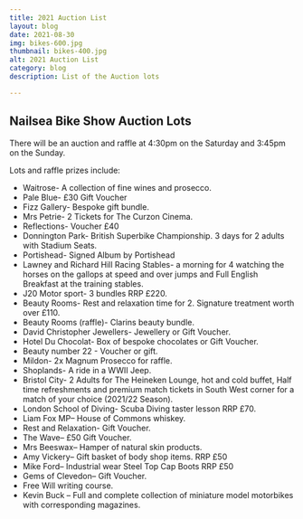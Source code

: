 ```yaml
---
title: 2021 Auction List
layout: blog
date: 2021-08-30
img: bikes-600.jpg
thumbnail: bikes-400.jpg
alt: 2021 Auction List
category: blog
description: List of the Auction lots

---
```


## Nailsea Bike Show Auction Lots

There will be an auction and raffle at 4:30pm on the Saturday and 3:45pm on the Sunday.

Lots and raffle prizes include:

* Waitrose- A collection of fine wines and prosecco.
* Pale Blue- £30 Gift Voucher
* Fizz Gallery- Bespoke gift bundle.
* Mrs Petrie- 2 Tickets for The Curzon Cinema.
* Reflections- Voucher £40
* Donnington Park- British Superbike Championship. 3 days for 2 adults with Stadium Seats.
* Portishead- Signed Album by Portishead
* Lawney and Richard Hill Racing Stables- a morning for 4 watching the horses on the gallops at speed and over jumps and Full English Breakfast at the training stables.
* J20 Motor sport- 3 bundles RRP £220.
* Beauty Rooms- Rest and relaxation time for 2. Signature treatment worth over £110.
* Beauty Rooms (raffle)- Clarins beauty bundle.
* David Christopher Jewellers- Jewellery or Gift Voucher.
* Hotel Du Chocolat- Box of bespoke chocolates or Gift Voucher. 
* Beauty number 22 - Voucher or gift. 
* Mildon- 2x Magnum Prosecco for raffle.
* Shoplands- A ride in a WWII Jeep.
* Bristol City- 2 Adults for The Heineken Lounge, hot and cold buffet, Half time refreshments and premium match tickets in South West corner for a match of your choice (2021/22 Season).
* London School of Diving- Scuba Diving taster lesson RRP £70.
* Liam Fox MP– House of Commons whiskey.
* Rest and Relaxation- Gift Voucher.
* The Wave– £50 Gift Voucher.
* Mrs Beeswax– Hamper of natural skin products.
* Amy Vickery– Gift basket of body shop items. RRP £50
* Mike Ford– Industrial wear Steel Top Cap Boots RRP £50
* Gems of Clevedon– Gift Voucher.
* Free Will writing course.
* Kevin Buck – Full and complete collection of miniature model motorbikes with corresponding magazines.

